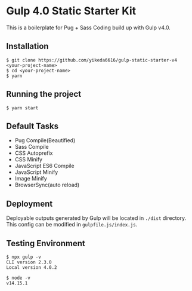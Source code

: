 # Gulp 4.0 Static Starter Kit

This is a boilerplate for Pug + Sass Coding build up with Gulp v4.0.

## Installation

```
$ git clone https://github.com/yikeda6616/gulp-static-starter-v4 <your-project-name>
$ cd <your-project-name>
$ yarn
```

## Running the project

```
$ yarn start
```

## Default Tasks

- Pug Compile(Beautified)
- Sass Compile
- CSS Autoprefix
- CSS Minify
- JavaScript ES6 Compile
- JavaScript Minify
- Image Minify
- BrowserSync(auto reload)

## Deployment

Deployable outputs generated by Gulp will be located in `./dist` directory.
This config can be modified in `gulpfile.js/index.js`.

## Testing Environment

```
$ npx gulp -v
CLI version 2.3.0
Local version 4.0.2

$ node -v
v14.15.1
```
